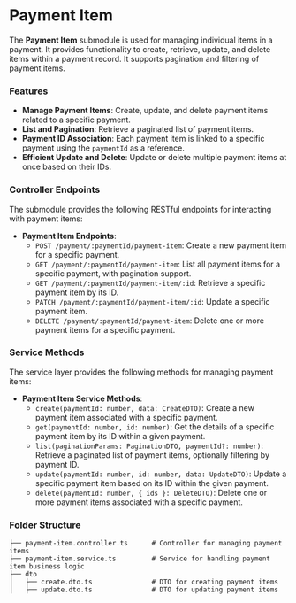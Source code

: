 # Payment Item

The **Payment Item** submodule is used for managing individual items in a payment. It provides functionality to create, retrieve, update, and delete items within a payment record. It supports pagination and filtering of payment items.

### Features

- **Manage Payment Items**: Create, update, and delete payment items related to a specific payment.
- **List and Pagination**: Retrieve a paginated list of payment items.
- **Payment ID Association**: Each payment item is linked to a specific payment using the `paymentId` as a reference.
- **Efficient Update and Delete**: Update or delete multiple payment items at once based on their IDs.

### Controller Endpoints

The submodule provides the following RESTful endpoints for interacting with payment items:

- **Payment Item Endpoints**:
  - `POST /payment/:paymentId/payment-item`: Create a new payment item for a specific payment.
  - `GET /payment/:paymentId/payment-item`: List all payment items for a specific payment, with pagination support.
  - `GET /payment/:paymentId/payment-item/:id`: Retrieve a specific payment item by its ID.
  - `PATCH /payment/:paymentId/payment-item/:id`: Update a specific payment item.
  - `DELETE /payment/:paymentId/payment-item`: Delete one or more payment items for a specific payment.

### Service Methods

The service layer provides the following methods for managing payment items:

- **Payment Item Service Methods**:
  - `create(paymentId: number, data: CreateDTO)`: Create a new payment item associated with a specific payment.
  - `get(paymentId: number, id: number)`: Get the details of a specific payment item by its ID within a given payment.
  - `list(paginationParams: PaginationDTO, paymentId?: number)`: Retrieve a paginated list of payment items, optionally filtering by payment ID.
  - `update(paymentId: number, id: number, data: UpdateDTO)`: Update a specific payment item based on its ID within the given payment.
  - `delete(paymentId: number, { ids }: DeleteDTO)`: Delete one or more payment items associated with a specific payment.

### Folder Structure

```plaintext
├── payment-item.controller.ts      # Controller for managing payment items
├── payment-item.service.ts         # Service for handling payment item business logic
├── dto
│   ├── create.dto.ts               # DTO for creating payment items
│   ├── update.dto.ts               # DTO for updating payment items
```
